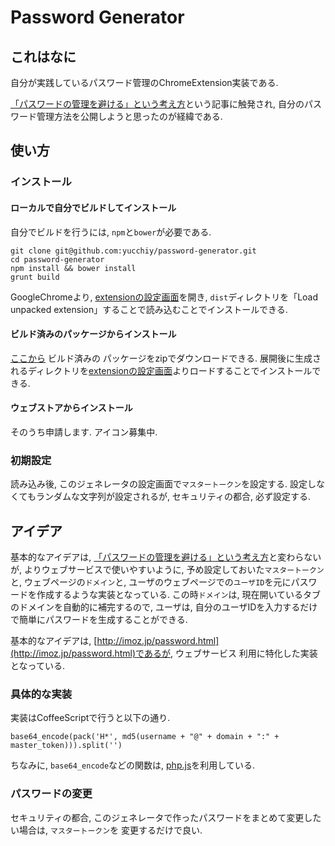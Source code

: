 Password Generator
==================

これはなに
----------

自分が実践しているパスワード管理のChromeExtension実装である.

[「パスワードの管理を避ける」という考え方](http://dsas.blog.klab.org/archives/52164341.html)という記事に触発され,
自分のパスワード管理方法を公開しようと思ったのが経緯である.


使い方
------

### インストール

#### ローカルで自分でビルドしてインストール

自分でビルドを行うには, `npm`と`bower`が必要である.

```
git clone git@github.com:yucchiy/password-generator.git
cd password-generator
npm install && bower install
grunt build
```
GoogleChromeより, [extensionの設定画面](chrome://extensions/)を開き,
`dist`ディレクトリを「Load unpacked extension」することで読み込むことでインストールできる.

#### ビルド済みのパッケージからインストール

[ここから](https://github.com/yucchiy/password-generator/raw/master/package/password%20generator-master.zip) ビルド済みの
パッケージをzipでダウンロードできる. 展開後に生成されるディレクトリを[extensionの設定画面](chrome://extensions/)よりロードすることでインストールできる.


#### ウェブストアからインストール

そのうち申請します. アイコン募集中.


### 初期設定

読み込み後, このジェネレータの設定画面で`マスタートークン`を設定する.
設定しなくてもランダムな文字列が設定されるが, セキュリティの都合, 必ず設定する.


アイデア
--------

基本的なアイデアは, [「パスワードの管理を避ける」という考え方](http://dsas.blog.klab.org/archives/52164341.html)と変わらないが,
よりウェブサービスで使いやすいように, 予め設定しておいた`マスタートークン`と, ウェブページの`ドメイン`と,
ユーザのウェブページでの`ユーザID`を元にパスワードを作成するような実装となっている.
この時`ドメイン`は, 現在開いているタブのドメインを自動的に補完するので, 
ユーザは, 自分のユーザIDを入力するだけで簡単にパスワードを生成することができる.

基本的なアイデアは, [http://imoz.jp/password.html](http://imoz.jp/password.html)であるが, ウェブサービス
利用に特化した実装となっている.


### 具体的な実装

実装はCoffeeScriptで行うと以下の通り.

```
base64_encode(pack('H*', md5(username + "@" + domain + ":" + master_token))).split('')
```

ちなみに, `base64_encode`などの関数は, [php.js](http://phpjs.org/)を利用している.

### パスワードの変更

セキュリティの都合, このジェネレータで作ったパスワードをまとめて変更したい場合は, `マスタートークン`を
変更するだけで良い.

